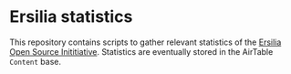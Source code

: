 # Ersilia statistics
This repository contains scripts to gather relevant statistics of the [Ersilia Open Source Inititiative](https://ersilia.io). Statistics are eventually stored in the AirTable `Content` base.
